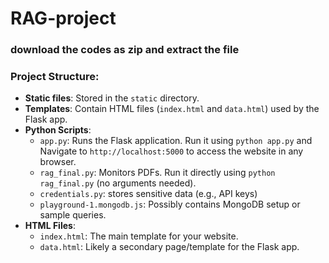 # RAG-project

### download the codes as zip and extract the file

### Project Structure:
- **Static files**: Stored in the `static` directory.
- **Templates**: Contain HTML files (`index.html` and `data.html`) used by the Flask app.
- **Python Scripts**:
  - `app.py`: Runs the Flask application. Run it using `python app.py` and  Navigate to `http://localhost:5000` to access the website in any browser.
  - `rag_final.py`: Monitors PDFs. Run it directly using `python rag_final.py` (no arguments needed).
  - `credentials.py`: stores sensitive data (e.g., API keys)
  - `playground-1.mongodb.js`: Possibly contains MongoDB setup or sample queries.
- **HTML Files**:
  - `index.html`: The main template for your website.
  - `data.html`: Likely a secondary page/template for the Flask app.
